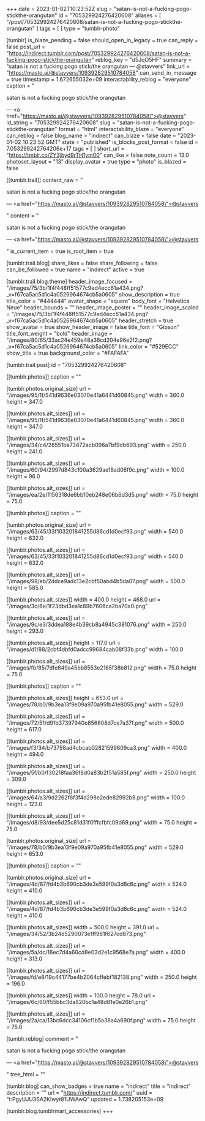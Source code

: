+++
date = 2023-01-02T10:23:52Z
slug = "satan-is-not-a-fucking-pogo-stickthe-orangutan"
id = "705329924276420608"
aliases = [ "/post/705329924276420608/satan-is-not-a-fucking-pogo-stickthe-orangutan" ]
tags = [ ]
type = "tumblr-photo"

[tumblr]
is_blaze_pending = false
should_open_in_legacy = true
can_reply = false
post_url = "https://indirect.tumblr.com/post/705329924276420608/satan-is-not-a-fucking-pogo-stickthe-orangutan"
reblog_key = "d5JqO5HF"
summary = "satan is not a fucking pogo stick/the orangutan — @stavvers"
link_url = "https://masto.ai/@stavvers/109392829510784058"
can_send_in_message = true
timestamp = 1.672655032e+09
interactability_reblog = "everyone"
caption = "<p>satan is not a fucking pogo stick/the orangutan</p> — <a href=\"https://masto.ai/@stavvers/109392829510784058\">@stavvers</a>"
id_string = "705329924276420608"
slug = "satan-is-not-a-fucking-pogo-stickthe-orangutan"
format = "html"
interactability_blaze = "everyone"
can_reblog = false
blog_name = "indirect"
can_blaze = false
date = "2023-01-02 10:23:52 GMT"
state = "published"
is_blocks_post_format = false
id = 7.053299242764206e+17
tags = [ ]
short_url = "https://tmblr.co/ZY3jbyd9rTH1ym00"
can_like = false
note_count = 13.0
photoset_layout = "13"
display_avatar = true
type = "photo"
is_blazed = false

[[tumblr.trail]]
content_raw = "<p><p>satan is not a fucking pogo stick/the orangutan</p> — <a href=\"https://masto.ai/@stavvers/109392829510784058\">@stavvers</a></p>"
content = "<p><p>satan is not a fucking pogo stick/the orangutan</p> &mdash; <a href=\"https://masto.ai/@stavvers/109392829510784058\">@stavvers</a></p>"
is_current_item = true
is_root_item = true

[tumblr.trail.blog]
share_likes = false
share_following = false
can_be_followed = true
name = "indirect"
active = true

[tumblr.trail.blog.theme]
header_image_focused = "/images/75/3b/1f4f448ff51577c9ed4ecc61a434.png?_v=f67ca5ac5d1c4a0526964674cb5a0605"
show_description = true
title_color = "#444444"
avatar_shape = "square"
body_font = "Helvetica Neue"
header_bounds = ""
header_image_poster = ""
header_image_scaled = "/images/75/3b/1f4f448ff51577c9ed4ecc61a434.png?_v=f67ca5ac5d1c4a0526964674cb5a0605"
header_stretch = true
show_avatar = true
show_header_image = false
title_font = "Gibson"
title_font_weight = "bold"
header_image = "/images/80/65/33ac24e459e48a36cd204e96e2f2.png?_v=f67ca5ac5d1c4a0526964674cb5a0605"
link_color = "#529ECC"
show_title = true
background_color = "#FAFAFA"

[tumblr.trail.post]
id = "705329924276420608"

[[tumblr.photos]]
caption = ""

[tumblr.photos.original_size]
url = "/images/95/1f/541d9636e03070e41a6441d60845.png"
width = 360.0
height = 347.0

[[tumblr.photos.alt_sizes]]
url = "/images/95/1f/541d9636e03070e41a6441d60845.png"
width = 360.0
height = 347.0

[[tumblr.photos.alt_sizes]]
url = "/images/34/c4/26551ba73472acb096a7bf9db693.png"
width = 250.0
height = 241.0

[[tumblr.photos.alt_sizes]]
url = "/images/60/94/2997d843c100a3629ae18ad06f9c.png"
width = 100.0
height = 96.0

[[tumblr.photos.alt_sizes]]
url = "/images/ea/2e/1156318de6bb10eb248e06b6d3d5.png"
width = 75.0
height = 75.0

[[tumblr.photos]]
caption = ""

[tumblr.photos.original_size]
url = "/images/63/45/33f103201841255d86cd1d0ecf93.png"
width = 540.0
height = 632.0

[[tumblr.photos.alt_sizes]]
url = "/images/63/45/33f103201841255d86cd1d0ecf93.png"
width = 540.0
height = 632.0

[[tumblr.photos.alt_sizes]]
url = "/images/98/eb/2ddce9adc13e2cbf50abd4b5da07.png"
width = 500.0
height = 585.0

[[tumblr.photos.alt_sizes]]
width = 400.0
height = 468.0
url = "/images/3c/6e/1f23dbd3ea1c89b7606ca2ba70a0.png"

[[tumblr.photos.alt_sizes]]
url = "/images/9c/e3/3ddea188e4b39cb8a4945c381076.png"
width = 250.0
height = 293.0

[[tumblr.photos.alt_sizes]]
height = 117.0
url = "/images/d1/88/2cbf4dbfd0adcc99684cab08f33b.png"
width = 100.0

[[tumblr.photos.alt_sizes]]
url = "/images/fb/85/7dfe849a45bb8553e2165f38b812.png"
width = 75.0
height = 75.0

[[tumblr.photos]]
caption = ""

[[tumblr.photos.alt_sizes]]
height = 653.0
url = "/images/78/b0/9b3ea13f9e09a970a95fb41e8055.png"
width = 529.0

[[tumblr.photos.alt_sizes]]
url = "/images/72/51/d91b37397940e856608d7ce7a37f.png"
width = 500.0
height = 617.0

[[tumblr.photos.alt_sizes]]
url = "/images/f3/34/b73798ad4cbcab02821599609ca3.png"
width = 400.0
height = 494.0

[[tumblr.photos.alt_sizes]]
url = "/images/5f/b0/f30218faa36f8d0a83b2f51a585f.png"
width = 250.0
height = 309.0

[[tumblr.photos.alt_sizes]]
url = "/images/64/a3/9d2262f6f3f4d298e2ede82992b8.png"
width = 100.0
height = 123.0

[[tumblr.photos.alt_sizes]]
url = "/images/d8/93/dee5d25c81d31f0fffcfbfc09d69.png"
width = 75.0
height = 75.0

[tumblr.photos.original_size]
url = "/images/78/b0/9b3ea13f9e09a970a95fb41e8055.png"
width = 529.0
height = 653.0

[[tumblr.photos]]
caption = ""

[tumblr.photos.original_size]
url = "/images/4d/87/fd4b3b690cb3de3e599f0a3d8c6c.png"
width = 524.0
height = 410.0

[[tumblr.photos.alt_sizes]]
url = "/images/4d/87/fd4b3b690cb3de3e599f0a3d8c6c.png"
width = 524.0
height = 410.0

[[tumblr.photos.alt_sizes]]
width = 500.0
height = 391.0
url = "/images/34/52/3b24d5290073e1ff961f627cd873.png"

[[tumblr.photos.alt_sizes]]
url = "/images/5a/dc/16ec7d4a60cd8e03d2e1c9568e7a.png"
width = 400.0
height = 313.0

[[tumblr.photos.alt_sizes]]
url = "/images/fd/e8/19c44177be4b2064cffebf182138.png"
width = 250.0
height = 196.0

[[tumblr.photos.alt_sizes]]
width = 100.0
height = 78.0
url = "/images/6c/60/f55bbc3da820bc1a48d81e0e26b1.png"

[[tumblr.photos.alt_sizes]]
url = "/images/2a/ca/13bc6dcc34106cf1b5a38a4a690f.png"
width = 75.0
height = 75.0

[tumblr.reblog]
comment = "<p><p>satan is not a fucking pogo stick/the orangutan</p> — <a href=\"https://masto.ai/@stavvers/109392829510784058\">@stavvers</a></p>"
tree_html = ""

[tumblr.blog]
can_show_badges = true
name = "indirect"
title = "indirect"
description = ""
url = "https://indirect.tumblr.com/"
uuid = "t:PgyUJU3SA2Klwyt81UWAwQ"
updated = 1.738205153e+09

[tumblr.blog.tumblrmart_accessories]
+++
